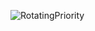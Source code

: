 ![RotatingPriority](https://user-images.githubusercontent.com/78497850/119225193-f8f33200-bb1f-11eb-9478-0331188233d5.png)
